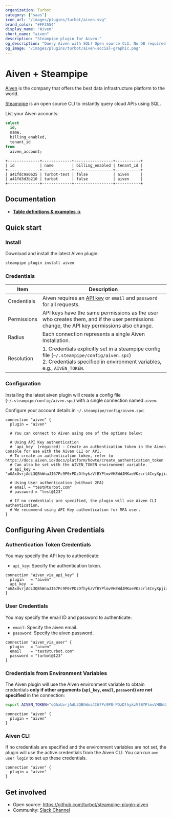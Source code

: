```yaml
---
organization: Turbot
category: ["saas"]
icon_url: "/images/plugins/turbot/aiven.svg"
brand_color: "#FF3554"
display_name: "Aiven"
short_name: "aiven"
description: "Steampipe plugin for Aiven."
og_description: "Query Aiven with SQL! Open source CLI. No DB required."
og_image: "/images/plugins/turbot/aiven-social-graphic.png"
---
```


# Aiven + Steampipe

[Aiven](https://aiven.io) is the company that offers the best data infrastructure platform to the world.

[Steampipe](https://steampipe.io) is an open source CLI to instantly query cloud APIs using SQL.

List your Aiven accounts:

```sql
select
  id,
  name,
  billing_enabled,
  tenant_id
from
  aiven_account;
```

```
+--------------+-------------+-----------------+-----------+
| id           | name        | billing_enabled | tenant_id |
+--------------+-------------+-----------------+-----------+
| a41fdc9a0625 | Turbot-test | false           | aiven     |
| a41fd3d3b210 | turbot      | false           | aiven     |
+--------------+-------------+-----------------+-----------+
```

## Documentation

- **[Table definitions & examples →](/plugins/turbot/aiven/tables)**

## Quick start

### Install

Download and install the latest Aiven plugin:

```sh
steampipe plugin install aiven
```

### Credentials

| Item        | Description                                                                                                                                                             |
| ----------- | ----------------------------------------------------------------------------------------------------------------------------------------------------------------------- |
| Credentials | Aiven requires an [API key](https://docs.aiven.io/docs/platform/howto/create_authentication_token) or `email` and `password` for all requests.                          |
| Permissions | API keys have the same permissions as the user who creates them, and if the user permissions change, the API key permissions also change.                               |
| Radius      | Each connection represents a single Aiven Installation.                                                                                                                 |
| Resolution  | 1. Credentials explicitly set in a steampipe config file (`~/.steampipe/config/aiven.spc`)<br />2. Credentials specified in environment variables, e.g., `AIVEN_TOKEN`. |

### Configuration

Installing the latest aiven plugin will create a config file (`~/.steampipe/config/aiven.spc`) with a single connection named `aiven`:

Configure your account details in `~/.steampipe/config/aiven.spc`:

```hcl
connection "aiven" {
  plugin = "aiven"

  # You can connect to Aiven using one of the options below:

  # Using API Key authentication
  # `api_key` (required) - Create an authentication token in the Aiven Console for use with the Aiven CLI or API.
  # To create an authentication token, refer to https://docs.aiven.io/docs/platform/howto/create_authentication_token
  # Can also be set with the AIVEN_TOKEN environment variable.
  # api_key = "oGAxUvrjAdL3QBhWnaJI67Pc9P0rPDzDfhykzVfBYPlmvVH8WdJMKaeVKzcrl4CnyXpjiaKJCCNT+OkbpxfWdDNqwZPngS"

  # Using User authentication (without 2FA)
  # email = "test@turbot.com"
  # password = "test@123"

  # If no credentials are specified, the plugin will use Aiven CLI authentication.
  # We recommend using API Key authentication for MFA user.
}
```
## Configuring Aiven Credentials

### Authentication Token Credentials

You may specify the API key to authenticate:

- `api_key`: Specify the authentication token.

```hcl
connection "aiven_via_api_key" {
  plugin   = "aiven"
  api_key  = "oGAxUvrjAdL3QBhWnaJI67Pc9P0rPDzDfhykzVfBYPlmvVH8WdJMKaeVKzcrl4CnyXpjiaKJCCNT+OkbpxfWdDNqwZPngS"
}
```

### User Credentials

You may specify the email ID and password to authenticate:

- `email`: Specify the aiven email.
- `password`: Specify the aiven password.

```hcl
connection "aiven_via_user" {
  plugin   = "aiven"
  email    = "test@turbot.com"
  password = "turbot@123"
}
```

### Credentials from Environment Variables

The Aiven plugin will use the Aiven environment variable to obtain credentials **only if other arguments (`api_key`, `email`, `password`) are not specified** in the connection:

```sh
export AIVEN_TOKEN="oGAxUvrjAdL3QBhWnaJI67Pc9P0rPDzDfhykzVfBYPlmvVH8WdJMKaeVKzcrl4Cny"
```

```hcl
connection "aiven" {
  plugin = "aiven"
}
```

### Aiven CLI

If no credentials are specified and the environment variables are not set, the plugin will use the active credentials from the Aiven CLI. You can run `avn user login` to set up these credentials.

```hcl
connection "aiven" {
  plugin = "aiven"
}
```

## Get involved

- Open source: https://github.com/turbot/steampipe-plugin-aiven
- Community: [Slack Channel](https://steampipe.io/community/join)
